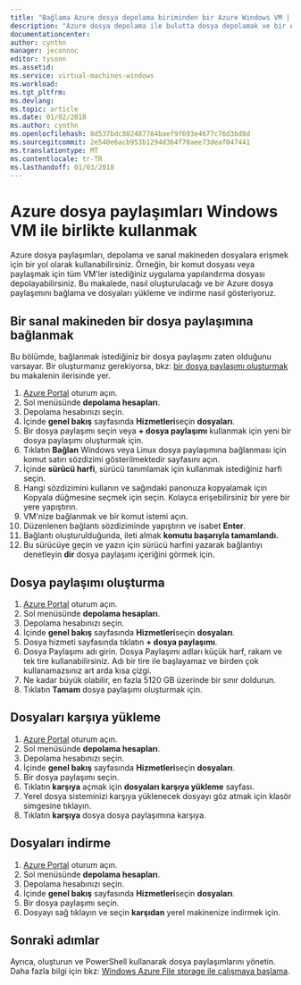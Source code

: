 ```yaml
---
title: "Bağlama Azure dosya depolama biriminden bir Azure Windows VM | Microsoft Docs"
description: "Azure dosya depolama ile bulutta dosya depolamak ve bir Azure sanal makineden (VM) bulut dosya paylaşımına bağlayın."
documentationcenter: 
author: cynthn
manager: jeconnoc
editor: tysonn
ms.assetid: 
ms.service: virtual-machines-windows
ms.workload: 
ms.tgt_pltfrm: 
ms.devlang: 
ms.topic: article
ms.date: 01/02/2018
ms.author: cynthn
ms.openlocfilehash: 8d537bdc882487784baef9f693e4677c76d3bd8d
ms.sourcegitcommit: 2e540e6acb953b1294d364f70aee73deaf047441
ms.translationtype: MT
ms.contentlocale: tr-TR
ms.lasthandoff: 01/03/2018
---
```

# <a name="use-azure-file-shares-with-windows-vms"></a>Azure dosya paylaşımları Windows VM ile birlikte kullanmak 

Azure dosya paylaşımları, depolama ve sanal makineden dosyalara erişmek için bir yol olarak kullanabilirsiniz. Örneğin, bir komut dosyası veya paylaşmak için tüm VM'ler istediğiniz uygulama yapılandırma dosyası depolayabilirsiniz. Bu makalede, nasıl oluşturulacağı ve bir Azure dosya paylaşımını bağlama ve dosyaları yükleme ve indirme nasıl gösteriyoruz.

## <a name="connect-to-a-file-share-from-a-vm"></a>Bir sanal makineden bir dosya paylaşımına bağlanmak

Bu bölümde, bağlanmak istediğiniz bir dosya paylaşımı zaten olduğunu varsayar. Bir oluşturmanız gerekiyorsa, bkz: [bir dosya paylaşımı oluşturmak](#create-a-file-share) bu makalenin ilerisinde yer.

1. [Azure Portal](https://portal.azure.com) oturum açın.
2. Sol menüsünde **depolama hesapları**.
3. Depolama hesabınızı seçin.
4. İçinde **genel bakış** sayfasında **Hizmetleri**seçin **dosyaları**.
5. Bir dosya paylaşımı seçin veya **+ dosya paylaşımı** kullanmak için yeni bir dosya paylaşımı oluşturmak için.
6. Tıklatın **Bağlan** Windows veya Linux dosya paylaşımına bağlanması için komut satırı sözdizimi gösterilmektedir sayfasını açın.
7. İçinde **sürücü harfi**, sürücü tanımlamak için kullanmak istediğiniz harfi seçin.
8. Hangi sözdizimini kullanın ve sağındaki panonuza kopyalamak için Kopyala düğmesine seçmek için seçin. Kolayca erişebilirsiniz bir yere bir yere yapıştırın. 
8. VM'nize bağlanmak ve bir komut istemi açın.
9. Düzenlenen bağlantı sözdiziminde yapıştırın ve isabet **Enter**.
10. Bağlantı oluşturulduğunda, ileti almak **komutu başarıyla tamamlandı.**
11. Bu sürücüye geçin ve yazın için sürücü harfini yazarak bağlantıyı denetleyin **dir** dosya paylaşımı içeriğini görmek için.



## <a name="create-a-file-share"></a>Dosya paylaşımı oluşturma 
1. [Azure Portal](https://portal.azure.com) oturum açın.
2. Sol menüsünde **depolama hesapları**.
3. Depolama hesabınızı seçin.
4. İçinde **genel bakış** sayfasında **Hizmetleri**seçin **dosyaları**.
5. Dosya hizmeti sayfasında tıklatın **+ dosya paylaşımı**.
6. Dosya Paylaşımı adı girin. Dosya Paylaşımı adları küçük harf, rakam ve tek tire kullanabilirsiniz. Adı bir tire ile başlayamaz ve birden çok kullanamazsınız art arda kısa çizgi. 
7. Ne kadar büyük olabilir, en fazla 5120 GB üzerinde bir sınır doldurun.
8. Tıklatın **Tamam** dosya paylaşımı oluşturmak için.
   
## <a name="upload-files"></a>Dosyaları karşıya yükleme
1. [Azure Portal](https://portal.azure.com) oturum açın.
2. Sol menüsünde **depolama hesapları**.
3. Depolama hesabınızı seçin.
4. İçinde **genel bakış** sayfasında **Hizmetleri**seçin **dosyaları**.
5. Bir dosya paylaşımı seçin.
6. Tıklatın **karşıya** açmak için **dosyaları karşıya yükleme** sayfası.
7. Yerel dosya sisteminizi karşıya yüklenecek dosyayı göz atmak için klasör simgesine tıklayın.   
8. Tıklatın **karşıya** dosya dosya paylaşımına karşıya.

## <a name="download-files"></a>Dosyaları indirme
1. [Azure Portal](https://portal.azure.com) oturum açın.
2. Sol menüsünde **depolama hesapları**.
3. Depolama hesabınızı seçin.
4. İçinde **genel bakış** sayfasında **Hizmetleri**seçin **dosyaları**.
5. Bir dosya paylaşımı seçin.
6. Dosyayı sağ tıklayın ve seçin **karşıdan** yerel makinenize indirmek için.
   

## <a name="next-steps"></a>Sonraki adımlar

Ayrıca, oluşturun ve PowerShell kullanarak dosya paylaşımlarını yönetin. Daha fazla bilgi için bkz: [Windows Azure File storage ile çalışmaya başlama](../../storage/files/storage-dotnet-how-to-use-files.md).
